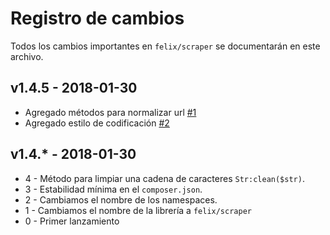 # Registro de cambios

Todos los cambios importantes en `felix/scraper` se documentarán en este archivo.

## v1.4.5 - 2018-01-30
- Agregado métodos para normalizar url [#1](/issues/1)
- Agregado estilo de codificación [#2](/issues/2)

## v1.4.* - 2018-01-30
- 4 - Método para limpiar una cadena de caracteres `Str:clean($str)`.
- 3 - Estabilidad mínima en el `composer.json`.
- 2 - Cambiamos el nombre de los namespaces.
- 1 - Cambiamos el nombre de la  librería a `felix/scraper`
- 0 - Primer lanzamiento